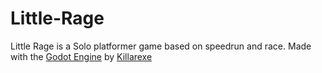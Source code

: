# Little-Rage

Little Rage is a Solo platformer game based on speedrun and race. Made with the [Godot Engine](https://godotengine.org) by [Killarexe](https://github.com/Killarexe)

